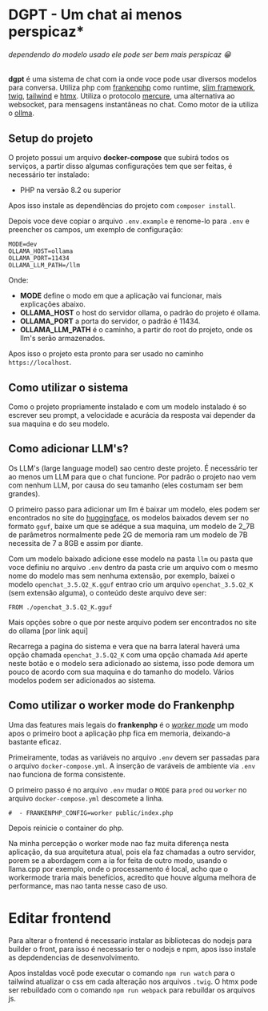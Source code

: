 # DGPT - Um chat ai menos perspicaz*

###### dependendo do modelo usado ele pode ser bem mais perspicaz 😁

**dgpt** é uma sistema de chat com ia onde voce pode usar diversos modelos para conversa. Utiliza php com [frankenphp](https://frankenphp.dev) como runtime, [slim framework](https://www.slimframework.com), [twig](https://twig.symfony.com), [tailwind](https://tailwindcss.com) e [htmx](https://htmx.org). Utiliza o protocolo [mercure](https://mercure.rocks), uma alternativa ao websocket, para mensagens instantâneas no chat. Como motor de ia utiliza o [ollma](https://ollama.ai).

## Setup do projeto

O projeto possui um arquivo **docker-compose** que subirá todos os serviços, a partir disso algumas configurações tem que ser feitas, é necessário ter instalado:

* PHP na versão 8.2 ou superior

Apos isso instale as dependências do projeto com `composer install`.

Depois voce deve copiar o arquivo `.env.example` e renome-lo para `.env` e preencher os campos, um exemplo de configuração:

```
MODE=dev
OLLAMA_HOST=ollama
OLLAMA_PORT=11434
OLLAMA_LLM_PATH=/llm
```

Onde:

* **MODE** define o modo em que a aplicação vai funcionar, mais explicações abaixo.
* **OLLAMA_HOST** o host do servidor ollama, o padrão do projeto é ollama.
* **OLLAMA_PORT** a porta do servidor, o padrão é 11434.
* **OLLAMA_LLM_PATH** é o caminho, a partir do root do projeto, onde os llm's serão armazenados.

Apos isso o projeto esta pronto para ser usado no caminho `https://localhost`.

## Como utilizar o sistema

Como o projeto propriamente instalado e com um modelo instalado é so escrever seu prompt, a velocidade e acurácia da resposta vai depender da sua maquina e do seu modelo. 

## Como adicionar LLM's?

Os LLM's (large language model) sao centro deste projeto. É necessário ter ao menos um LLM para que o chat funcione. Por padrão o projeto nao vem com nenhum LLM, por causa do seu tamanho (eles costumam ser bem grandes).

O primeiro passo para adicionar um llm é baixar um modelo, eles podem ser encontrados no site do [huggingface](https://huggingface.co), os modelos baixados devem ser no formato `gguf`, baixe um que se adéque a sua maquina, um modelo de 2_7B de parâmetros normalmente pede 2G de memoria ram um modelo de 7B necessita de 7 a 8GB e assim por diante.

Com um modelo baixado adicione esse modelo na pasta `llm` ou pasta que voce definiu no arquivo `.env` dentro da pasta crie um arquivo com o mesmo nome do modelo mas sem nenhuma extensão, por exemplo, baixei o modelo `openchat_3.5.Q2_K.gguf` entrao crio um arquivo `openchat_3.5.Q2_K` (sem extensão alguma), o conteúdo deste arquivo deve ser:

```
FROM ./openchat_3.5.Q2_K.gguf
```

Mais opções sobre o que por neste arquivo podem ser encontrados no site do ollama [por link aqui]

Recarrega a pagina do sistema e vera que na barra lateral haverá uma opção chamada `openchat_3.5.Q2_K` com uma opção chamada `Add` aperte neste botão e o modelo sera adicionado ao sistema, isso pode demora um pouco de acordo com sua maquina e do tamanho do modelo. Vários modelos podem ser adicionados ao sistema.

## Como utilizar o worker mode do Frankenphp

Uma das features mais legais do **frankenphp** é o [*worker mode*](https://frankenphp.dev/docs/worker/) um modo apos o primeiro boot a aplicação php fica em memoria, deixando-a bastante eficaz.

Primeiramente, todas as variáveis no arquivo `.env` devem ser passadas para o arquivo `docker-compose.yml`. A inserção de varáveis de ambiente via `.env` nao funciona de forma consistente.

O primeiro passo é no arquivo `.env` mudar o `MODE` para `prod` ou `worker` no arquivo `docker-compose.yml` descomete a linha.

`#  - FRANKENPHP_CONFIG=worker public/index.php`

Depois reinicie o container do php.

Na minha percepção o worker mode nao faz muita diferença nesta aplicação, da sua arquitetura atual, pois ela faz chamadas a outro servidor, porem se a abordagem com a ia for feita de outro modo, usando o llama.cpp por exemplo, onde o processamento é local, acho que o workermode traria mais benefícios, acredito que houve alguma melhora de performance, mas nao tanta nesse caso de uso.  

# Editar frontend

Para alterar o frontend é necessario instalar as bibliotecas do nodejs para builder o front, para isso é necessario ter o nodejs e npm, apos isso instale as depdendencias de desenvolvimento.

Apos instaldas você pode executar o comando `npm run watch` para o tailwind atualizar o css em cada alteraçāo nos arquivos `.twig`. O htmx pode ser rebuildado com o comando `npm run webpack` para rebuildar os arquivos js.